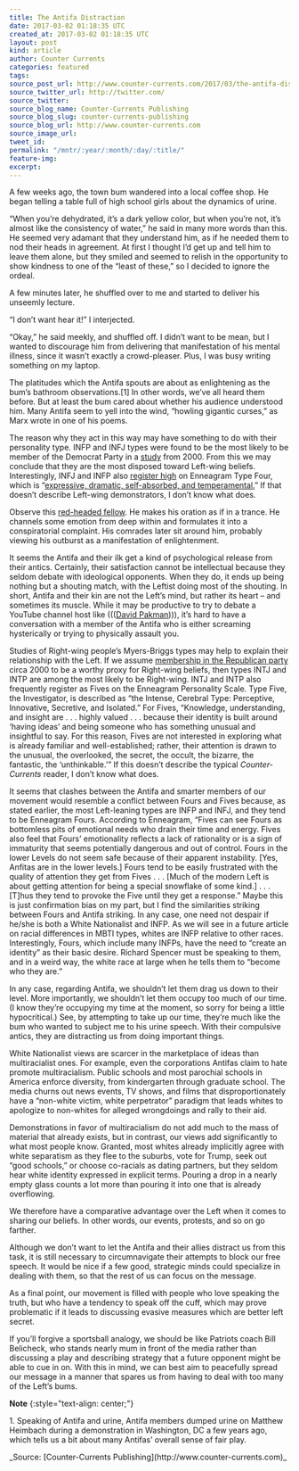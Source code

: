 ```yaml
---
title: The Antifa Distraction
date: 2017-03-02 01:18:35 UTC
created_at: 2017-03-02 01:18:35 UTC
layout: post
kind: article
author: Counter Currents
categories: featured
tags: 
source_post_url: http://www.counter-currents.com/2017/03/the-antifa-distraction/
source_twitter_url: http://twitter.com/
source_twitter: 
source_blog_name: Counter-Currents Publishing
source_blog_slug: counter-currents-publishing
source_blog_url: http://www.counter-currents.com
source_image_url: 
tweet_id: 
permalink: "/mntr/:year/:month/:day/:title/"
feature-img: 
excerpt: 
---
```

[](http://www.counter-currents.com/wp-content/uploads/2017/03/3-1-17-2-1.jpg)

A few weeks ago, the town bum wandered into a local coffee shop. He began telling a table full of high school girls about the dynamics of urine.<span id="more-69649"></span>

“When you’re dehydrated, it’s a dark yellow color, but when you’re not, it’s almost like the consistency of water,” he said in many more words than this. He seemed very adamant that they understand him, as if he needed them to nod their heads in agreement. At first I thought I’d get up and tell him to leave them alone, but they smiled and seemed to relish in the opportunity to show kindness to one of the “least of these,” so I decided to ignore the ordeal.

A few minutes later, he shuffled over to me and started to deliver his unseemly lecture.

“I don’t want hear it!” I interjected.

“Okay,” he said meekly, and shuffled off. I didn’t want to be mean, but I wanted to discourage him from delivering that manifestation of his mental illness, since it wasn’t exactly a crowd-pleaser. Plus, I was busy writing something on my laptop.

The platitudes which the Antifa spouts are about as enlightening as the bum’s bathroom observations.[1] In other words, we’ve all heard them before. But at least the bum cared about whether his audience understood him. Many Antifa seem to yell into the wind, “howling gigantic curses,” as Marx wrote in one of his poems.

The reason why they act in this way may have something to do with their personality type. INFP and INFJ types were found to be the most likely to be member of the Democrat Party in a [study](http://politicaltypes.com/images/National_sample_typexparty.png) from 2000\. From this we may conclude that they are the most disposed toward Left-wing beliefs. Interestingly, INFJ and INFP also [register high](http://www.typologycentral.com/forums/enneagram/55493-blackcats-mbti-enneatype-correlation-chart-12.html#post1860250) on Enneagram Type Four, which is “[expressive, dramatic, self-absorbed, and temperamental.](https://www.enneagraminstitute.com/type-4)” If that doesn’t describe Left-wing demonstrators, I don’t know what does.

Observe this [red-headed fellow](https://www.youtube.com/watch?v=9i37PE1JbI4). He makes his oration as if in a trance. He channels some emotion from deep within and formulates it into a conspiratorial complaint. His comrades later sit around him, probably viewing his outburst as a manifestation of enlightenment.

It seems the Antifa and their ilk get a kind of psychological release from their antics. Certainly, their satisfaction cannot be intellectual because they seldom debate with ideological opponents. When they do, it ends up being nothing but a shouting match, with the Leftist doing most of the shouting. In short, Antifa and their kin are not the Left’s mind, but rather its heart – and sometimes its muscle. While it may be productive to try to debate a YouTube channel host like ((([David Pakman](https://www.youtube.com/watch?v=0cKNhjQHWFo)))), it’s hard to have a conversation with a member of the Antifa who is either screaming hysterically or trying to physically assault you.

Studies of Right-wing people’s Myers-Briggs types may help to explain their relationship with the Left. If we assume [membership in the Republican party](http://politicaltypes.com/images/National_sample_typexparty.png) circa 2000 to be a worthy proxy for Right-wing beliefs, then types INTJ and INTP are among the most likely to be Right-wing. INTJ and INTP also frequently register as Fives on the Enneagram Personality Scale. Type Five, the Investigator, is described as “the Intense, Cerebral Type: Perceptive, Innovative, Secretive, and Isolated.” For Fives, “Knowledge, understanding, and insight are . . . highly valued . . . because their identity is built around ‘having ideas’ and being someone who has something unusual and insightful to say. For this reason, Fives are not interested in exploring what is already familiar and well-established; rather, their attention is drawn to the unusual, the overlooked, the secret, the occult, the bizarre, the fantastic, the ‘unthinkable.’” If this doesn’t describe the typical _Counter-Currents_ reader, I don’t know what does.

It seems that clashes between the Antifa and smarter members of our movement would resemble a conflict between Fours and Fives because, as stated earlier, the most Left-leaning types are INFP and INFJ, and they tend to be Enneagram Fours. According to Enneagram, “Fives can see Fours as bottomless pits of emotional needs who drain their time and energy. Fives also feel that Fours’ emotionality reflects a lack of rationality or is a sign of immaturity that seems potentially dangerous and out of control. Fours in the lower Levels do not seem safe because of their apparent instability. [Yes, Anfitas are in the lower levels.] Fours tend to be easily frustrated with the quality of attention they get from Fives . . . [Much of the modern Left is about getting attention for being a special snowflake of some kind.] . . . [T]hus they tend to provoke the Five until they get a response.” Maybe this is just confirmation bias on my part, but I find the similarities striking between Fours and Antifa striking. In any case, one need not despair if he/she is both a White Nationalist and INFP. As we will see in a future article on racial differences in MBTI types, whites are INFP relative to other races. Interestingly, Fours, which include many INFPs, have the need to “create an identity” as their basic desire. Richard Spencer must be speaking to them, and in a weird way, the white race at large when he tells them to “become who they are.”

In any case, regarding Antifa, we shouldn’t let them drag us down to their level. More importantly, we shouldn’t let them occupy too much of our time. (I know they’re occupying my time at the moment, so sorry for being a little hypocritical.) See, by attempting to take up our time, they’re much like the bum who wanted to subject me to his urine speech. With their compulsive antics, they are distracting us from doing important things.

White Nationalist views are scarcer in the marketplace of ideas than multiracialist ones. For example, even the corporations Antifas claim to hate promote multiracialism. Public schools and most parochial schools in America enforce diversity, from kindergarten through graduate school. The media churns out news events, TV shows, and films that disproportionately have a “non-white victim, white perpetrator” paradigm that leads whites to apologize to non-whites for alleged wrongdoings and rally to their aid.

Demonstrations in favor of multiracialism do not add much to the mass of material that already exists, but in contrast, our views add significantly to what most people know. Granted, most whites already implicitly agree with white separatism as they flee to the suburbs, vote for Trump, seek out “good schools,” or choose co-racials as dating partners, but they seldom hear white identity expressed in explicit terms. Pouring a drop in a nearly empty glass counts a lot more than pouring it into one that is already overflowing.

We therefore have a comparative advantage over the Left when it comes to sharing our beliefs. In other words, our events, protests, and so on go farther.

Although we don’t want to let the Antifa and their allies distract us from this task, it is still necessary to circumnavigate their attempts to block our free speech. It would be nice if a few good, strategic minds could specialize in dealing with them, so that the rest of us can focus on the message.

As a final point, our movement is filled with people who love speaking the truth, but who have a tendency to speak off the cuff, which may prove problematic if it leads to discussing evasive measures which are better left secret.

If you’ll forgive a sportsball analogy, we should be like Patriots coach Bill Belicheck, who stands nearly mum in front of the media rather than discussing a play and describing strategy that a future opponent might be able to cue in on. With this in mind, we can best aim to peacefully spread our message in a manner that spares us from having to deal with too many of the Left’s bums. 

**Note**
{:style="text-align: center;"}

1\. Speaking of Antifa and urine, Antifa members dumped urine on Matthew Heimbach during a demonstration in Washington, DC a few years ago, which tells us a bit about many Antifas’ overall sense of fair play.

<div class="">_Source: [Counter-Currents Publishing](http://www.counter-currents.com)_</div>